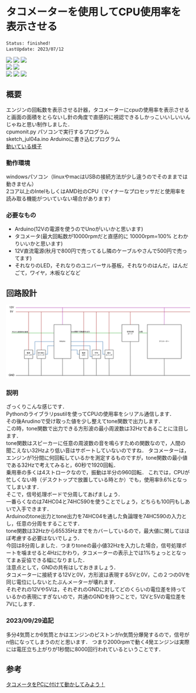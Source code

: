 # タコメーターを使用してCPU使用率を表示させる
    Status: finished!  
    LastUpdate: 2023/07/12  

<img src="https://img.shields.io/badge/licence-masuda-green"> <img src="https://img.shields.io/badge/university-CIT-green"> <img src="https://img.shields.io/badge/undergraduate-Computer%20Science-green">  
<img src="https://img.shields.io/badge/Arduino-blue"> <img src="https://img.shields.io/badge/Tachometer-blue">   
<img src="https://img.shields.io/badge/c-yellow"> <img src="https://img.shields.io/badge/Python-yellow"> <img src="https://img.shields.io/badge/WiredLogic-yellow">  

## 概要
エンジンの回転数を表示させる計器，タコメーターにcpuの使用率を表示させると画面の面積をとらないし針の角度で直感的に視認できるしかっこいいしいいんじゃねと思い制作しました．  
cpumonit.py パソコンで実行するプログラム  
sketch_jul04a.ino Arduinoに書き込むプログラム  
[動いている様子](https://twitter.com/Masuda_LetsGOOO/status/1677382760338694144?s=20)
  
### 動作環境
windowsパソコン（linuxやmacはUSBの接続方法が少し違うのでそのままでは動きません）  
2コア以上のIntelもしくはAMD社のCPU（マイナーなプロセッサだと使用率を読み取る機能がついていない場合があります）  
    
### 必要なもの
- Arduino(12Vの電源を使うのでUnoがいいかと思います)
- タコメータ(最大回転数が10000rpmだと直感的に 10000rpm=100% とわかりいいかと思います)
- 12V直流電源(秋月で800円で売ってるし隣のケーブルやさんで500円で売ってます)
- それなりのLED，それなりのユニバーサル基板，それなりのはんだ，はんだごて，ワイヤ，木板などなど

## 回路設計
<img src="img/名称未設定ファイル.drawio(1).png">  

### 説明
ざっくりこんな感じです．    
Pythonのライブラリpsutilを使ってCPUの使用率をシリアル通信します．  
その後Arudinoで受け取った値を少し整えてtone関数で出力します．  
この時，tone関数で出力できる方形波の最小周波数は32Hzであることに注目します．  
tone関数はスピーカーに任意の周波数の音を鳴らすための関数なので，人間の聞こえない32Hzより低い音はサポートしていないのですね．
タコメーターは，エンジンが1分間に何回転しているかを測定するものですが，tone関数の最小値である32Hzで考えてみると，60秒で1920回転．  
乗用車の多くは4ストロークなので，振動は半分の960回転．
これでは，CPUが忙しくない時（デスクトップで放置している時とか）でも，使用率9.6%となってしまいます．  
そこで，信号処理ボードで分周してあげましょう．  
一番らくなのは74HC04と74HC590を使うことでしょう，どちらも100円もしあいで入手できます．  
Arduinoのtone出力とtone出力を74HC04を通した負論理を74HC590の入力とし，任意の分周をすることです．  
tone関数は32Hzから65535Hzまでをカバーしているので，最大値に関してはほぼ考慮する必要はないでしょう．  
今回は8分周しました．つまりtoneの最小値32Hzを入力した場合，信号処理ポートを噛ませると4Hzにかわり，タコメーターの表示上では1%ちょっととなってまぁ妥協できる幅になりました．  
注意点として，GNDの共有はしておきましょう．  
タコメーターに接続する12Vと0V，方形波は表現する5Vと0V，この２つの0Vを同じ電位にしないとたぶんメーターが壊れます．  
それぞれの12Vや5Vは，それぞれのGNDに対してどのくらいの電位差を持っているかの表現にすぎないので，共通のGNDを持つことで，12Vと5Vの電位差を7Vにします．  

### 2023/09/29追記
多分4気筒とか6気筒とかはエンジンのピストンがn気筒分爆発するので，信号がn倍になってしまうのだと思います．
つまり2000rpmで動く4発エンジンは実際には電圧立ち上がりが1秒間に8000回行われているということです．

## 参考
[タコメータをPCに付けて動かしてみよう！](https://minkara.carview.co.jp/userid/819534/blog/45698199/)
